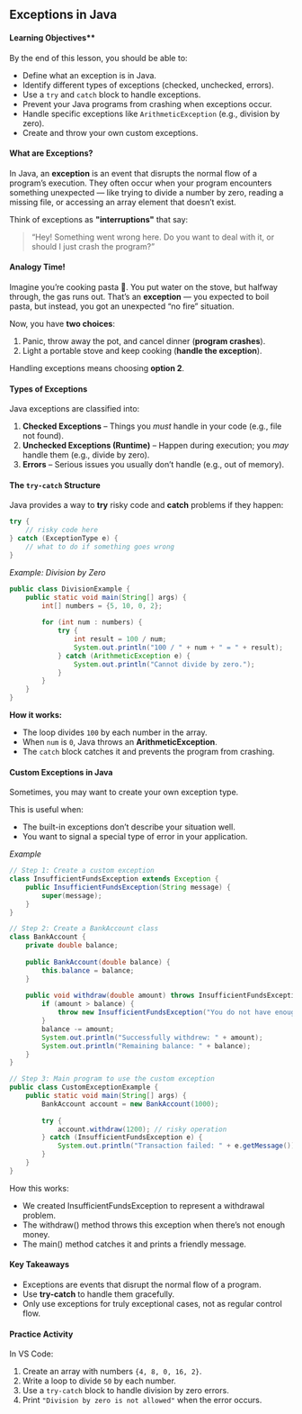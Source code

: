 ## Exceptions in Java
#### Learning Objectives**

By the end of this lesson, you should be able to:
- Define what an exception is in Java.
- Identify different types of exceptions (checked, unchecked, errors).
- Use a `try` and `catch` block to handle exceptions.
- Prevent your Java programs from crashing when exceptions occur.
- Handle specific exceptions like `ArithmeticException` (e.g., division by zero).
- Create and throw your own custom exceptions.

#### What are Exceptions?

In Java, an **exception** is an event that disrupts the normal flow of a program’s execution.
They often occur when your program encounters something unexpected — like trying to divide a number by zero, reading a missing file, or accessing an array element that doesn’t exist.

Think of exceptions as **"interruptions"** that say:

> “Hey! Something went wrong here. Do you want to deal with it, or should I just crash the program?”

#### Analogy Time!

Imagine you’re cooking pasta 🍝.
You put water on the stove, but halfway through, the gas runs out.
That’s an **exception** — you expected to boil pasta, but instead, you got an unexpected “no fire” situation.

Now, you have **two choices**:

1. Panic, throw away the pot, and cancel dinner (**program crashes**).
2. Light a portable stove and keep cooking (**handle the exception**).

Handling exceptions means choosing **option 2**.

#### Types of Exceptions

Java exceptions are classified into:

1. **Checked Exceptions** – Things you *must* handle in your code (e.g., file not found).
2. **Unchecked Exceptions (Runtime)** – Happen during execution; you *may* handle them (e.g., divide by zero).
3. **Errors** – Serious issues you usually don’t handle (e.g., out of memory).


#### The `try-catch` Structure

Java provides a way to **try** risky code and **catch** problems if they happen:

```java
try {
    // risky code here
} catch (ExceptionType e) {
    // what to do if something goes wrong
}
```

*Example: Division by Zero*

```java
public class DivisionExample {
    public static void main(String[] args) {
        int[] numbers = {5, 10, 0, 2};
        
        for (int num : numbers) {
            try {
                int result = 100 / num;
                System.out.println("100 / " + num + " = " + result);
            } catch (ArithmeticException e) {
                System.out.println("Cannot divide by zero.");
            }
        }
    }
}
```

**How it works:**

* The loop divides `100` by each number in the array.
* When `num` is `0`, Java throws an **ArithmeticException**.
* The `catch` block catches it and prevents the program from crashing.

#### Custom Exceptions in Java
Sometimes, you may want to create your own exception type.

This is useful when:
- The built-in exceptions don’t describe your situation well.
- You want to signal a special type of error in your application.

*Example*
```java
// Step 1: Create a custom exception
class InsufficientFundsException extends Exception {
    public InsufficientFundsException(String message) {
        super(message);
    }
}

// Step 2: Create a BankAccount class
class BankAccount {
    private double balance;
    
    public BankAccount(double balance) {
        this.balance = balance;
    }
    
    public void withdraw(double amount) throws InsufficientFundsException {
        if (amount > balance) {
            throw new InsufficientFundsException("You do not have enough balance to withdraw " + amount);
        }
        balance -= amount;
        System.out.println("Successfully withdrew: " + amount);
        System.out.println("Remaining balance: " + balance);
    }
}

// Step 3: Main program to use the custom exception
public class CustomExceptionExample {
    public static void main(String[] args) {
        BankAccount account = new BankAccount(1000);
        
        try {
            account.withdraw(1200); // risky operation
        } catch (InsufficientFundsException e) {
            System.out.println("Transaction failed: " + e.getMessage());
        }
    }
}
```
How this works:
- We created InsufficientFundsException to represent a withdrawal problem.
- The withdraw() method throws this exception when there’s not enough money.
- The main() method catches it and prints a friendly message.

#### Key Takeaways

* Exceptions are events that disrupt the normal flow of a program.
* Use **try-catch** to handle them gracefully.
* Only use exceptions for truly exceptional cases, not as regular control flow.

#### Practice Activity

In VS Code:

1. Create an array with numbers `{4, 8, 0, 16, 2}`.
2. Write a loop to divide `50` by each number.
3. Use a `try-catch` block to handle division by zero errors.
4. Print `"Division by zero is not allowed"` when the error occurs.

